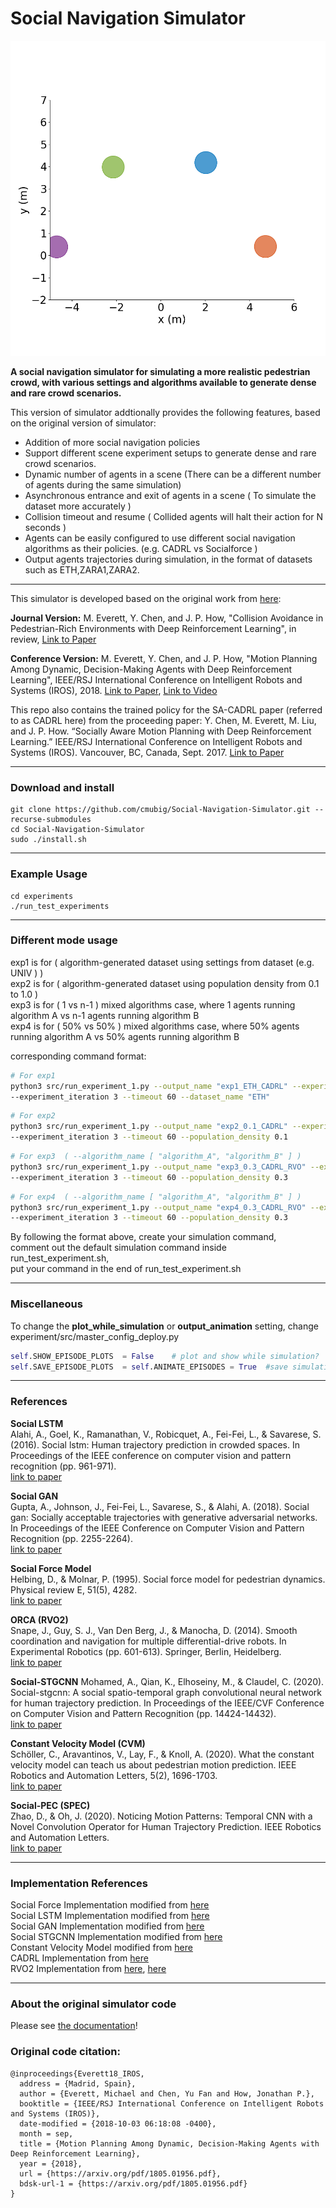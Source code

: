 # Social Navigation Simulator

<img src="docs/_static/combo.gif" alt="Agents spelling ``CADRL''">

**A social navigation simulator for simulating a more realistic pedestrian crowd, with
various settings and algorithms available to generate dense and rare crowd scenarios.**

This version of simulator addtionally provides the following features, based on the original version of simulator:  

- Addition of more social navigation policies
- Support different scene experiment setups to generate dense and rare crowd scenarios.
- Dynamic number of agents in a scene (There can be a different number of agents during the same simulation)
- Asynchronous entrance and exit of agents in a scene ( To simulate the dataset more accurately )
- Collision timeout and resume ( Collided agents will halt their action for N seconds )
- Agents can be easily configured to use different social navigation algorithms as their policies. 
  (e.g. CADRL vs Socialforce )
- Output agents trajectories during simulation, in the format of datasets such as ETH,ZARA1,ZARA2. 


---
This simulator is developed based on the original work from [here](https://github.com/mit-acl/gym-collision-avoidance):  

**Journal Version:** M. Everett, Y. Chen, and J. P. How, "Collision Avoidance in Pedestrian-Rich Environments with Deep Reinforcement Learning", in review, [Link to Paper](https://arxiv.org/abs/1910.11689)

**Conference Version:** M. Everett, Y. Chen, and J. P. How, "Motion Planning Among Dynamic, Decision-Making Agents with Deep Reinforcement Learning", IEEE/RSJ International Conference on Intelligent Robots and Systems (IROS), 2018. [Link to Paper](https://arxiv.org/abs/1805.01956), [Link to Video](https://www.youtube.com/watch?v=XHoXkWLhwYQ)

This repo also contains the trained policy for the SA-CADRL paper (referred to as CADRL here) from the proceeding paper: Y. Chen, M. Everett, M. Liu, and J. P. How. “Socially Aware Motion Planning with Deep Reinforcement Learning.” IEEE/RSJ International Conference on Intelligent Robots and Systems (IROS). Vancouver, BC, Canada, Sept. 2017. [Link to Paper](https://arxiv.org/abs/1703.08862)  


---

### Download and install  
```
git clone https://github.com/cmubig/Social-Navigation-Simulator.git --recurse-submodules
cd Social-Navigation-Simulator
sudo ./install.sh
```  
---

### Example Usage  
```
cd experiments
./run_test_experiments
```

---  
### Different mode usage
exp1 is for ( algorithm-generated dataset using settings from dataset (e.g. UNIV ) )  
exp2 is for ( algorithm-generated dataset using population density from 0.1 to 1.0 )  
exp3 is for ( 1 vs n-1 ) mixed algorithms case, where 1 agents running algorithm A vs n-1 agents running algorithm B  
exp4 is for ( 50% vs 50% ) mixed algorithms case, where 50% agents running algorithm A vs 50% agents running algorithm B  

corresponding command format:  
  
```bash
# For exp1
python3 src/run_experiment_1.py --output_name "exp1_ETH_CADRL" --experiment_num 1 --algorithm_name "CADRL"\ 
--experiment_iteration 3 --timeout 60 --dataset_name "ETH"
```
  
```bash
# For exp2
python3 src/run_experiment_1.py --output_name "exp2_0.1_CADRL" --experiment_num 2 --algorithm_name "CADRL"\
--experiment_iteration 3 --timeout 60 --population_density 0.1
```

```bash
# For exp3  ( --algorithm_name [ "algorithm_A", "algorithm_B" ] )
python3 src/run_experiment_1.py --output_name "exp3_0.3_CADRL_RVO" --experiment_num 3 --algorithm_name ["CADRL","RVO"]\
--experiment_iteration 3 --timeout 60 --population_density 0.3
```
  
```bash
# For exp4  ( --algorithm_name [ "algorithm_A", "algorithm_B" ] )
python3 src/run_experiment_1.py --output_name "exp4_0.3_CADRL_RVO" --experiment_num 4 --algorithm_name ["CADRL","RVO"]\
--experiment_iteration 3 --timeout 60 --population_density 0.3
```

By following the format above, create your simulation command,   
comment out the default simulation command inside run_test_experiment.sh,  
put your command in the end of run_test_experiment.sh


---

### Miscellaneous
To change the __plot_while_simulation__ or __output_animation__ setting, change experiment/src/master_config_deploy.py
```python
self.SHOW_EPISODE_PLOTS  = False    # plot and show while simulation? 
self.SAVE_EPISODE_PLOTS  = self.ANIMATE_EPISODES = True  #save simulation result as animation as well?
```

---
### References

**Social LSTM**  
Alahi, A., Goel, K., Ramanathan, V., Robicquet, A., Fei-Fei, L., & Savarese, S. (2016). Social lstm: Human trajectory prediction in crowded spaces. In Proceedings of the IEEE conference on computer vision and pattern recognition (pp. 961-971).  
[link to paper](https://openaccess.thecvf.com/content_cvpr_2016/html/Alahi_Social_LSTM_Human_CVPR_2016_paper.html)

**Social GAN**  
Gupta, A., Johnson, J., Fei-Fei, L., Savarese, S., & Alahi, A. (2018). Social gan: Socially acceptable trajectories with generative adversarial networks. In Proceedings of the IEEE Conference on Computer Vision and Pattern Recognition (pp. 2255-2264).  
[link to paper](https://arxiv.org/abs/1803.10892)

**Social Force Model**  
Helbing, D., & Molnar, P. (1995). Social force model for pedestrian dynamics. Physical review E, 51(5), 4282.  
[link to paper](https://arxiv.org/abs/cond-mat/9805244)

**ORCA (RVO2)**  
Snape, J., Guy, S. J., Van Den Berg, J., & Manocha, D. (2014). Smooth coordination and navigation for multiple differential-drive robots. In Experimental Robotics (pp. 601-613). Springer, Berlin, Heidelberg.  
[link to paper](https://link.springer.com/chapter/10.1007/978-3-642-28572-1_41)

**Social-STGCNN**
Mohamed, A., Qian, K., Elhoseiny, M., & Claudel, C. (2020). Social-stgcnn: A social spatio-temporal graph convolutional neural network for human trajectory prediction. In Proceedings of the IEEE/CVF Conference on Computer Vision and Pattern Recognition (pp. 14424-14432).  
[link to paper](https://openaccess.thecvf.com/content_CVPR_2020/html/Mohamed_Social-STGCNN_A_Social_Spatio-Temporal_Graph_Convolutional_Neural_Network_for_Human_CVPR_2020_paper.html)

**Constant Velocity Model (CVM)**  
Schöller, C., Aravantinos, V., Lay, F., & Knoll, A. (2020). What the constant velocity model can teach us about pedestrian motion prediction. IEEE Robotics and Automation Letters, 5(2), 1696-1703.  
[link to paper](https://ieeexplore.ieee.org/abstract/document/8972605?casa_token=5Eby3flWY1IAAAAA:sjTaJbAjP_dSKMA6kDT21HA6fTdyF1ucqWC9LeW-eYk45bDPeYR9BobApeI74UPL8W8VgwuYfg)

**Social-PEC (SPEC)**  
Zhao, D., & Oh, J. (2020). Noticing Motion Patterns: Temporal CNN with a Novel Convolution Operator for Human Trajectory Prediction. IEEE Robotics and Automation Letters.  
[link to paper](https://ieeexplore.ieee.org/abstract/document/9309403/?casa_token=pV4aFJU4-0UAAAAA:NRC5vkADgA7Jd4cmX9HcV4pXuqBxQxAx8-GugQIVSSiTqpOiehJZW1TYo4dBlLUDNWwxHDCCZg)



---
### Implementation References

Social Force Implementation modified from [here](https://github.com/svenkreiss/socialforce)  
Social LSTM Implementation modified from [here](https://github.com/quancore/social-lstm)  
Social GAN Implementation modified from [here](https://github.com/agrimgupta92/sgan)  
Social STGCNN Implementation modified from [here](https://github.com/abduallahmohamed/Social-STGCNN)  
Constant Velocity Model modified from [here](https://github.com/cschoeller/constant_velocity_pedestrian_motion)  
CADRL Implementation from [here](https://github.com/mit-acl/gym-collision-avoidance)  
RVO2 Implementation from [here](https://github.com/mit-acl/gym-collision-avoidance), [here](https://github.com/mit-acl/Python-RVO2/tree/56b245132ea104ee8a621ddf65b8a3dd85028ed2)  


---

### About the original simulator code

Please see [the documentation](https://gym-collision-avoidance.readthedocs.io/en/latest/)!

### Original code citation:

```
@inproceedings{Everett18_IROS,
  address = {Madrid, Spain},
  author = {Everett, Michael and Chen, Yu Fan and How, Jonathan P.},
  booktitle = {IEEE/RSJ International Conference on Intelligent Robots and Systems (IROS)},
  date-modified = {2018-10-03 06:18:08 -0400},
  month = sep,
  title = {Motion Planning Among Dynamic, Decision-Making Agents with Deep Reinforcement Learning},
  year = {2018},
  url = {https://arxiv.org/pdf/1805.01956.pdf},
  bdsk-url-1 = {https://arxiv.org/pdf/1805.01956.pdf}
}
```
